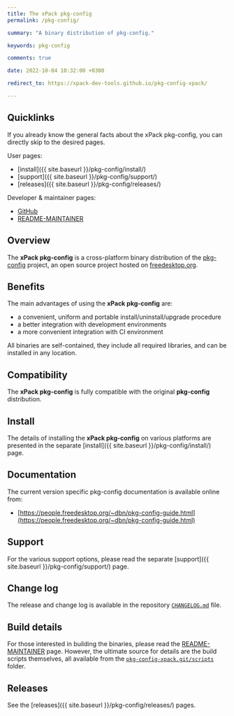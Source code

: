 ```yaml
---
title: The xPack pkg-config
permalink: /pkg-config/

summary: "A binary distribution of pkg-config."

keywords: pkg-config

comments: true

date: 2022-10-04 10:32:00 +0300

redirect_to: https://xpack-dev-tools.github.io/pkg-config-xpack/

---
```


## Quicklinks

If you already know the general facts about the xPack pkg-config, you can
directly skip to the desired pages.

User pages:

- [install]({{ site.baseurl }}/pkg-config/install/)
- [support]({{ site.baseurl }}/pkg-config/support/)
- [releases]({{ site.baseurl }}/pkg-config/releases/)

Developer & maintainer pages:

- [GitHub](https://github.com/xpack-dev-tools/pkg-config-xpack/)
- [README-MAINTAINER](https://github.com/xpack-dev-tools/pkg-config-xpack/blob/xpack/README-MAINTAINER.md)

## Overview

The **xPack pkg-config** is a cross-platform binary distribution of the
[pkg-config](https://www.freedesktop.org/wiki/Software/pkg-config/) project,
an open source project hosted on
[freedesktop.org](https://gitlab.freedesktop.org/pkg-config/pkg-config.git).

## Benefits

The main advantages of using the **xPack pkg-config** are:

- a convenient, uniform and portable install/uninstall/upgrade procedure
- a better integration with development environments
- a more convenient integration with CI environment

All binaries are self-contained, they include all required libraries,
and can be installed in any location.

## Compatibility

The **xPack pkg-config** is fully compatible with the original **pkg-config**
distribution.

## Install

The details of installing the **xPack pkg-config** on various platforms are
presented in the separate
[install]({{ site.baseurl }}/pkg-config/install/) page.

## Documentation

The current version specific pkg-config documentation is available online from:

- [https://people.freedesktop.org/~dbn/pkg-config-guide.html](https://people.freedesktop.org/~dbn/pkg-config-guide.html)

## Support

For the various support options, please read the separate
[support]({{ site.baseurl }}/pkg-config/support/) page.

## Change log

The release and change log is available in the repository
[`CHANGELOG.md`](https://github.com/xpack-dev-tools/pkg-config-xpack/blob/xpack/CHANGELOG.md) file.

## Build details

For those interested in building the binaries, please read the
[README-MAINTAINER](https://github.com/xpack-dev-tools/pkg-config-xpack/blob/xpack/README-MAINTAINER.md)
page.
However, the ultimate source for details are the build scripts themselves,
all available from the
[`pkg-config-xpack.git/scripts`](https://github.com/xpack-dev-tools/pkg-config-xpack/tree/xpack/scripts/)
folder.

## Releases

See the [releases]({{ site.baseurl }}/pkg-config/releases/) pages.
